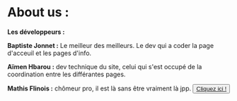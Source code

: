 <!doctype html>
<html lang="fr">
    <head>
        <meta charset="utf-8">
        <title>GifMignon/About_us</title>
    </head>

  <body>
        <h1>About us :</h1>
        <p><strong>Les développeurs :</strong></p>
    <p></p>
    <p><strong>Baptiste Jonnet :</strong> Le meilleur des meilleurs. Le dev qui a coder la page d'acceuil et les pages d'info. </p>
    <p></p>
    <p><strong>Aïmen Hbarou :</strong> dev technique du site, celui qui s'est occupé de la coordination entre les différantes pages.
    <p></p>
    <p><strong>Mathis Flinois :</strong> chômeur pro, il est là sans être vraiment là jpp.
    <button><a href="https://rene-gosse.mon-ent-occitanie.fr/">Cliquez ici !</button>
    </body>
</html>
